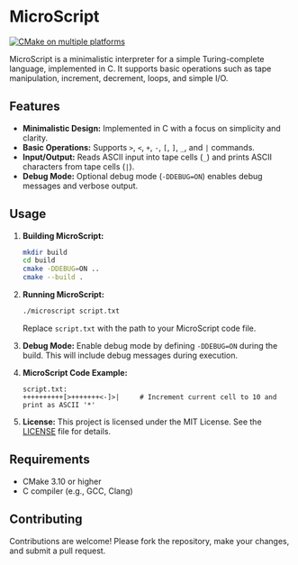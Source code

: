 # MicroScript
[![CMake on multiple platforms](https://github.com/sktryo/MicroScript/actions/workflows/cmake-multi-platform.yml/badge.svg)](https://github.com/sktryo/MicroScript/actions/workflows/cmake-multi-platform.yml)

MicroScript is a minimalistic interpreter for a simple Turing-complete language, implemented in C. It supports basic operations such as tape manipulation, increment, decrement, loops, and simple I/O.

## Features

- **Minimalistic Design:** Implemented in C with a focus on simplicity and clarity.
- **Basic Operations:** Supports `>`, `<`, `+`, `-`, `[`, `]`, `_`, and `|` commands.
- **Input/Output:** Reads ASCII input into tape cells (`_`) and prints ASCII characters from tape cells (`|`).
- **Debug Mode:** Optional debug mode (`-DDEBUG=ON`) enables debug messages and verbose output.

## Usage

1. **Building MicroScript:**
   ```bash
   mkdir build
   cd build
   cmake -DDEBUG=ON ..
   cmake --build .
   ```

2. **Running MicroScript:**
   ```bash
   ./microscript script.txt
   ```

   Replace `script.txt` with the path to your MicroScript code file.

3. **Debug Mode:**
   Enable debug mode by defining `-DDEBUG=ON` during the build. This will include debug messages during execution.

4. **MicroScript Code Example:**
   ```plaintext
   script.txt:
   ++++++++++[>+++++++<-]>|     # Increment current cell to 10 and print as ASCII '*'
   ```

5. **License:**
   This project is licensed under the MIT License. See the [LICENSE](LICENSE) file for details.

## Requirements

- CMake 3.10 or higher
- C compiler (e.g., GCC, Clang)

## Contributing

Contributions are welcome! Please fork the repository, make your changes, and submit a pull request.

